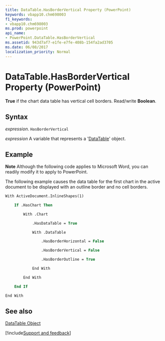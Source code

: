 ```yaml
---
title: DataTable.HasBorderVertical Property (PowerPoint)
keywords: vbapp10.chm698003
f1_keywords:
- vbapp10.chm698003
ms.prod: powerpoint
api_name:
- PowerPoint.DataTable.HasBorderVertical
ms.assetid: 943d7af7-e1fe-e7fe-408b-154fa2ad3705
ms.date: 06/08/2017
localization_priority: Normal
---
```



# DataTable.HasBorderVertical Property (PowerPoint)

 **True** if the chart data table has vertical cell borders. Read/write **Boolean**.


## Syntax

 _expression_. `HasBorderVertical`

_expression_ A variable that represents a '[DataTable](PowerPoint.DataTable.md)' object.


## Example




 **Note**  Although the following code applies to Microsoft Word, you can readily modify it to apply to PowerPoint.

The following example causes the data table for the first chart in the active document to be displayed with an outline border and no cell borders.




```vb
With ActiveDocument.InlineShapes(1)

    If .HasChart Then

        With .Chart

            .HasDataTable = True

            With .DataTable

                .HasBorderHorizontal = False

                .HasBorderVertical = False

                .HasBorderOutline = True

            End With

        End With

    End If

End With
```


## See also


[DataTable Object](PowerPoint.DataTable.md)

[!include[Support and feedback](~/includes/feedback-boilerplate.md)]